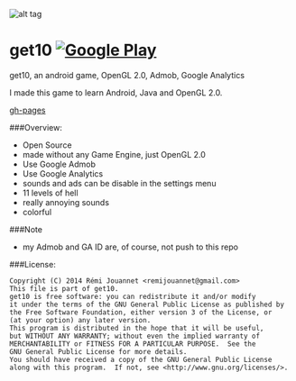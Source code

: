 
![alt tag](https://lh3.googleusercontent.com/inFrp8l9hojvyoz2kyfCyDS4RL-oWrQwhB9KmSgUIcUoU11RUUJh8O-V65-eTEu2Fan_=w300-rw)
# get10 [![Google Play](https://developer.android.com/images/brand/en_generic_rgb_wo_45.png)](https://play.google.com/store/apps/details?id=com.remijouannet.get10)
get10, an android game, OpenGL 2.0, Admob, Google Analytics

I made this game to learn Android, Java and OpenGL 2.0.

[gh-pages](https://remijouannet.github.io/get10/)

###Overview:
- Open Source
- made without any  Game Engine, just OpenGL 2.0
- Use Google Admob
- Use Google Analytics
- sounds and ads can be disable in the settings menu
- 11 levels of hell
- really annoying sounds
- colorful


###Note
- my Admob and GA ID are, of course, not push to this repo


###License: 

    Copyright (C) 2014 Rémi Jouannet <remijouannet@gmail.com>
    This file is part of get10.
    get10 is free software: you can redistribute it and/or modify
    it under the terms of the GNU General Public License as published by
    the Free Software Foundation, either version 3 of the License, or
    (at your option) any later version.
    This program is distributed in the hope that it will be useful,
    but WITHOUT ANY WARRANTY; without even the implied warranty of
    MERCHANTABILITY or FITNESS FOR A PARTICULAR PURPOSE.  See the
    GNU General Public License for more details.
    You should have received a copy of the GNU General Public License
    along with this program.  If not, see <http://www.gnu.org/licenses/>.

